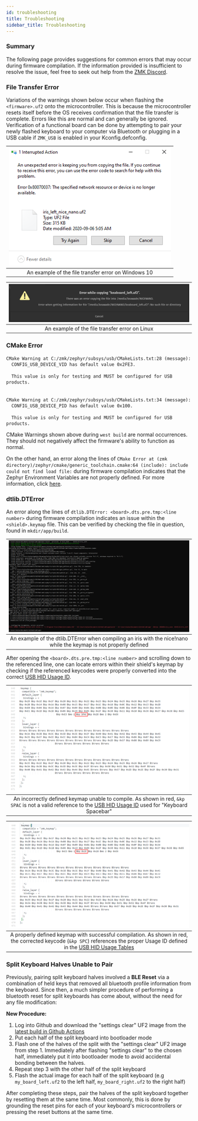 ```yaml
---
id: troubleshooting
title: Troubleshooting
sidebar_title: Troubleshooting
---
```

### Summary

The following page provides suggestions for common errors that may occur during firmware compilation. If the information provided is insufficient to resolve the issue, feel free to seek out help from the [ZMK Discord](https://zmkfirmware.dev/community/discord/invite).

### File Transfer Error

Variations of the warnings shown below occur when flashing the `<firmware>.uf2` onto the microcontroller. This is because the microcontroller resets itself before the OS receives confirmation that the file transfer is complete. Errors like this are normal and can generally be ignored. Verification of a functional board can be done by attempting to pair your newly flashed keyboard to your computer via Bluetooth or plugging in a USB cable if `ZMK_USB` is enabled in your Kconfig.defconfig.

|       ![Example Error Screen](../docs/assets/troubleshooting/filetransfer/windows.png)      |
| :-------------------------------------------------------------------------------:           |
|            An example of the file transfer error on Windows 10                              |

|       ![Example Error Screen](../docs/assets/troubleshooting/filetransfer/linux.png)        |
| :-------------------------------------------------------------------------------:           |
|           An example of the file transfer error on Linux                                    |


### CMake Error

```
CMake Warning at C:/zmk/zephyr/subsys/usb/CMakeLists.txt:28 (message):
  CONFIG_USB_DEVICE_VID has default value 0x2FE3.
 
  This value is only for testing and MUST be configured for USB products.
 
 
CMake Warning at C:/zmk/zephyr/subsys/usb/CMakeLists.txt:34 (message):
  CONFIG_USB_DEVICE_PID has default value 0x100.
 
  This value is only for testing and MUST be configured for USB products.
```

CMake Warnings shown above during `west build` are normal occurrences. They should not negatively affect the firmware's ability to function as normal.

On the other hand, an error along the lines of `CMake Error at (zmk directory)/zephyr/cmake/generic_toolchain.cmake:64 (include): include could not find load file:` during firmware compilation indicates that the Zephyr Environment Variables are not properly defined.
For more information, click [here](../docs/dev-setup#environment-variables).


### dtlib.DTError

An error along the lines of `dtlib.DTError: <board>.dts.pre.tmp:<line number>` during firmware compilation indicates an issue within the `<shield>.keymap` file.
This can be verified by checking the file in question, found in `mkdir/app/build`.

|       ![Example Error Screen](../docs/assets/troubleshooting/keymaps/errorscreen.png)                                             |
| :-------------------------------------------------------------------------------:                                                 |
|            An example of the dtlib.DTError when compiling an iris with the nice!nano while the keymap is not properly defined     |

After opening the `<board>.dts.pre.tmp:<line number>` and scrolling down to the referenced line, one can locate errors within their shield's keymap by checking if the referenced keycodes were properly converted into the correct [USB HID Usage ID](https://www.usb.org/document-library/hid-usage-tables-12).

|       ![Unhealthy Keymap Temp](../docs/assets/troubleshooting/keymaps/unhealthyEDIT.png)  |
| :-------------------------------------------------------------------------------:         |
|   An incorrectly defined keymap unable to compile. As shown in red, `&kp SPAC` is not a valid reference to the [USB HID Usage ID](https://www.usb.org/document-library/hid-usage-tables-12) used for "Keyboard Spacebar"         |

|  ![Healthy Keymap Temp](../docs/assets/troubleshooting/keymaps/healthyEDIT.png)  |
| :-------------------------------------------------------------------------------: |
|  A properly defined keymap with successful compilation. As shown in red, the corrected keycode (`&kp SPC`) references the proper Usage ID defined in the [USB HID Usage Tables](https://www.usb.org/document-library/hid-usage-tables-12)|

### Split Keyboard Halves Unable to Pair

Previously, pairing split keyboard halves involved a **BLE Reset** via a combination of held keys that removed all bluetooth profile information from the keyboard.
Since then, a much simpler procedure of performing a bluetooth reset for split keyboards has come about, without the need for any file modification:

**New Procedure:**

1. Log into Github and download the "settings clear" UF2 image from the [latest build in Github Actions](https://github.com/zmkfirmware/zmk/actions?query=workflow%3ABuild+branch%3Amain)
1. Put each half of the split keyboard into bootloader mode
1. Flash one of the halves of the split with the "settings clear" UF2 image from step 1. Immediately after flashing "settings clear" to the chosen half, immediately put it into bootloader mode
to avoid accidental bonding between the halves.
1. Repeat step 3 with the other half of the split keyboard
1. Flash the actual image for each half of the split keyboard (e.g `my_board_left.uf2` to the left half, `my_board_right.uf2` to the right half)

After completing these steps, pair the halves of the split keyboard together by resetting them at the same time. Most commonly, this is done by grounding the reset pins
for each of your keyboard's microcontrollers or pressing the reset buttons at the same time.